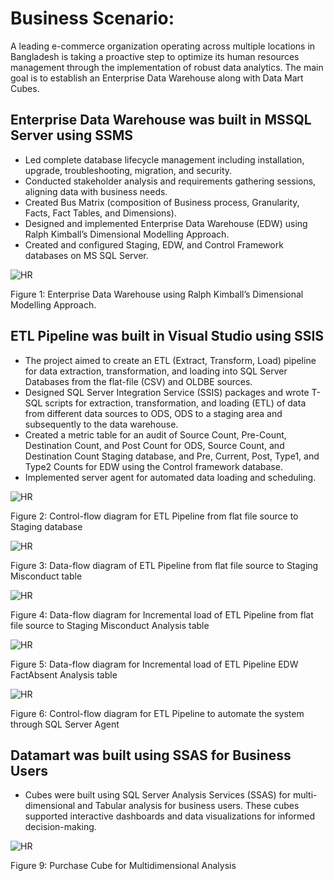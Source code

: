 # Business Scenario: 
A leading e-commerce organization operating across multiple locations in Bangladesh is taking a proactive step to optimize its human resources management through the implementation of robust data analytics. The main goal is to establish an Enterprise Data Warehouse along with Data Mart Cubes.
## Enterprise Data Warehouse was built in MSSQL Server using SSMS
- Led complete database lifecycle management including installation, upgrade, troubleshooting, migration, and security.
- Conducted stakeholder analysis and requirements gathering sessions, aligning data with business needs.
- Created Bus Matrix (composition of Business process, Granularity, Facts, Fact Tables, and Dimensions).
- Designed and implemented Enterprise Data Warehouse (EDW) using Ralph Kimball’s Dimensional Modelling Approach.
- Created and configured Staging, EDW, and Control Framework databases on MS SQL Server. 

![HR](https://github.com/sshahidul29/Strategic-HR-Data-Transformation-Analytics-and-Migration/blob/main/Fugure/HREDW1.PNG)  

Figure 1: Enterprise Data Warehouse using Ralph Kimball’s Dimensional Modelling Approach.

## ETL Pipeline was built in Visual Studio using SSIS

- The project aimed to create an ETL (Extract, Transform, Load) pipeline for data extraction, transformation, and loading into SQL Server Databases from the flat-file (CSV) and OLDBE sources.
- Designed SQL Server Integration Service (SSIS) packages and wrote T-SQL scripts for extraction, transformation, and loading (ETL) of data from different data sources to ODS, ODS to a staging area and subsequently to the data warehouse.
- Created a metric table for an audit of Source Count, Pre-Count, Destination Count, and Post Count for ODS, Source Count, and Destination Count Staging database, and Pre, Current, Post, Type1, and Type2 Counts for EDW using the Control framework database.
- Implemented server agent for automated data loading and scheduling.
  
![HR](https://github.com/sshahidul29/Strategic-HR-Data-Transformation-Analytics-and-Migration/blob/main/Fugure/HRETL3.PNG)  

 Figure 2: Control-flow diagram for ETL Pipeline from flat file source to Staging database

![HR](https://github.com/sshahidul29/Strategic-HR-Data-Transformation-Analytics-and-Migration/blob/main/Fugure/HRETL4.PNG)  

 Figure 3: Data-flow diagram of ETL Pipeline from flat file source to Staging Misconduct table

![HR](https://github.com/sshahidul29/Strategic-HR-Data-Transformation-Analytics-and-Migration/blob/main/Fugure/HRETL2.PNG)  

Figure 4: Data-flow diagram for Incremental load of ETL Pipeline from flat file source to Staging Misconduct Analysis table

![HR](https://github.com/sshahidul29/Strategic-HR-Data-Transformation-Analytics-and-Migration/blob/main/Fugure/HRETL1.PNG)  

Figure 5: Data-flow diagram for Incremental load of ETL Pipeline EDW FactAbsent Analysis table

![HR](https://github.com/sshahidul29/Strategic-HR-Data-Transformation-Analytics-and-Migration/blob/main/Fugure/HREDW.PNG)  

Figure 6: Control-flow diagram for ETL Pipeline to automate the system through SQL Server Agent

## Datamart was built using SSAS for Business Users

- Cubes were built using SQL Server Analysis Services (SSAS) for multi-dimensional and Tabular analysis for business users. These cubes supported interactive dashboards and data visualizations for informed decision-making.

![HR](https://github.com/sshahidul29/Strategic-HR-Data-Transformation-Analytics-and-Migration/blob/main/Fugure/HREDW.PNG)  

Figure 9: Purchase Cube for Multidimensional Analysis
